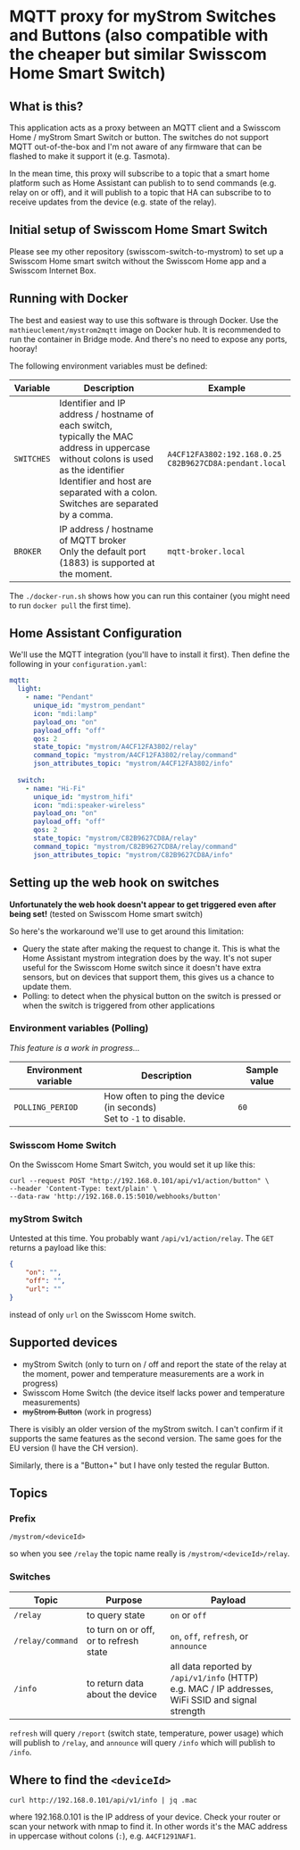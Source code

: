 # MQTT proxy for myStrom Switches and Buttons (also compatible with the cheaper but similar Swisscom Home Smart Switch)

## What is this?

This application acts as a proxy between an MQTT client and a Swisscom Home / myStrom Smart Switch or button. The switches do not support MQTT out-of-the-box and
I'm not aware of any firmware that can be flashed to make it support it (e.g. Tasmota).

In the mean time, this proxy will subscribe to a topic that a smart home platform such as Home Assistant can publish to to send commands
(e.g. relay on or off), and it will publish to a topic that HA can subscribe to to receive updates from the device (e.g. state of the relay).

## Initial setup of Swisscom Home Smart Switch

Please see my other repository (swisscom-switch-to-mystrom) to set up a Swisscom Home smart switch without the Swisscom Home app and a Swisscom
Internet Box.

## Running with Docker

The best and easiest way to use this software is through Docker. Use the `mathieuclement/mystrom2mqtt` image on Docker hub. It is recommended to run the container in Bridge mode. And there's no need to expose any ports, hooray!

The following environment variables must be defined:

| Variable | Description | Example |
| -------- | ----------- | ------- |
| `SWITCHES` | Identifier and IP address / hostname of each switch, <br/> typically the MAC address in uppercase without colons is used as the identifier <br/> Identifier and host are separated with a colon. <br/> Switches are separated by a comma. | `A4CF12FA3802:192.168.0.25` <br/> `C82B9627CD8A:pendant.local` |
| `BROKER` | IP address / hostname of MQTT broker <br/> Only the default port (1883) is supported at the moment. | `mqtt-broker.local`

The `./docker-run.sh` shows how you can run this container (you might need to run `docker pull` the first time).

## Home Assistant Configuration

We'll use the MQTT integration (you'll have to install it first). Then define the following in your `configuration.yaml`:

```yaml
mqtt:
  light:
    - name: "Pendant"
      unique_id: "mystrom_pendant"
      icon: "mdi:lamp"
      payload_on: "on"
      payload_off: "off"
      qos: 2
      state_topic: "mystrom/A4CF12FA3802/relay"
      command_topic: "mystrom/A4CF12FA3802/relay/command"
      json_attributes_topic: "mystrom/A4CF12FA3802/info"
	
  switch:
    - name: "Hi-Fi"
      unique_id: "mystrom_hifi"
      icon: "mdi:speaker-wireless"
      payload_on: "on"
      payload_off: "off"
      qos: 2
      state_topic: "mystrom/C82B9627CD8A/relay"
      command_topic: "mystrom/C82B9627CD8A/relay/command"
      json_attributes_topic: "mystrom/C82B9627CD8A/info"
```


## Setting up the web hook on switches

**Unfortunately the web hook doesn't appear to get triggered even after being set!** (tested on Swisscom Home smart switch)

So here's the workaround we'll use to get around this limitation:

  - Query the state after making the request to change it. This is what the Home Assistant mystrom integration does by the way. 
    It's not super useful for the Swisscom Home switch since it doesn't have extra sensors, but on devices that support them, this gives us a chance to update them.
  - Polling: to detect when the physical button on the switch is pressed or when the switch is triggered from other applications

### Environment variables (Polling)

*This feature is a work in progress...*

| Environment variable | Description | Sample value |
| -------------------- | ----------- | ------------ |
| `POLLING_PERIOD` | How often to ping the device (in seconds) <br/> Set to `-1` to disable. | `60` |


### Swisscom Home Switch

On the Swisscom Home Smart Switch, you would set it up like this:

```
curl --request POST "http://192.168.0.101/api/v1/action/button" \
--header 'Content-Type: text/plain' \
--data-raw 'http://192.168.0.15:5010/webhooks/button'
```


### myStrom Switch

Untested at this time. You probably want `/api/v1/action/relay`. The `GET` returns a payload like this:

```json
{
	"on": "",
	"off": "",
	"url": ""
}
```

instead of only `url` on the Swisscom Home switch.

## Supported devices

  - myStrom Switch (only to turn on / off and report the state of the relay at the moment,
    power and temperature measurements are a work in progress)
  - Swisscom Home Switch (the device itself lacks power and temperature measurements)
  - ~~myStrom Button~~ (work in progress)

There is visibly an older version of the myStrom switch. I can't confirm if it supports the same features as the second version.
The same goes for the EU version (I have the CH version).

Similarly, there is a "Button+" but I have only tested the regular Button.

## Topics

### Prefix
 `/mystrom/<deviceId>`
 
 so when you see `/relay` the topic name really is `/mystrom/<deviceId>/relay`.

### Switches

| Topic            | Purpose           | Payload         |  
| ---------------- | ----------------- | --------------- | 
| `/relay`         | to query state    | `on` or `off`   |
| `/relay/command` | to turn on or off, or to refresh state | `on`, `off`, `refresh`, or `announce`   |
| `/info`          | to return data about the device | all data reported by `/api/v1/info` (HTTP)  <br/> e.g. MAC / IP addresses, WiFi SSID and signal strength |

`refresh` will query `/report` (switch state, temperature, power usage) which will publish to `/relay`, and `announce` will query `/info` which will publish to `/info`.


## Where to find the `<deviceId>`

```curl http://192.168.0.101/api/v1/info | jq .mac``` 

where 192.168.0.101 is the IP address of your device. Check your router or scan
your network with nmap to find it. In other words it's the MAC address in uppercase without colons (`:`), e.g. `A4CF1291NAF1`.
